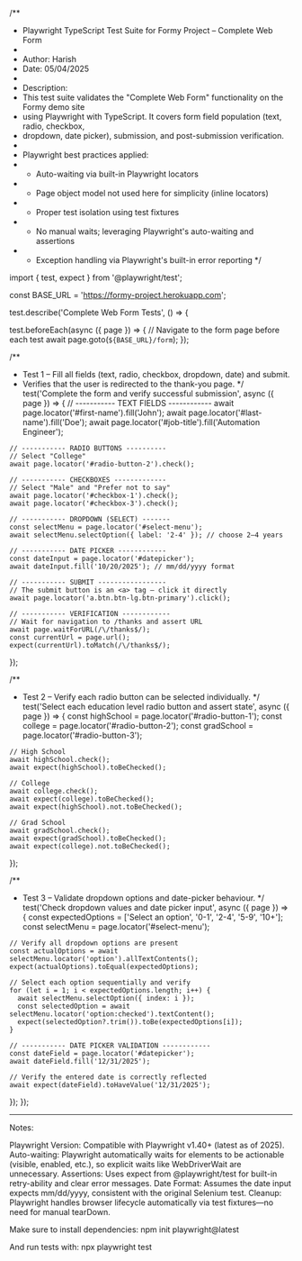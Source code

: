 /**
 * Playwright TypeScript Test Suite for Formy Project – Complete Web Form
 * 
 * Author: Harish
 * Date: 05/04/2025
 * 
 * Description:
 * This test suite validates the "Complete Web Form" functionality on the Formy demo site
 * using Playwright with TypeScript. It covers form field population (text, radio, checkbox,
 * dropdown, date picker), submission, and post-submission verification.
 * 
 * Playwright best practices applied:
 * - Auto-waiting via built-in Playwright locators
 * - Page object model not used here for simplicity (inline locators)
 * - Proper test isolation using test fixtures
 * - No manual waits; leveraging Playwright's auto-waiting and assertions
 * - Exception handling via Playwright's built-in error reporting
 */

import { test, expect } from '@playwright/test';

const BASE_URL = 'https://formy-project.herokuapp.com';

test.describe('Complete Web Form Tests', () => {

  test.beforeEach(async ({ page }) => {
    // Navigate to the form page before each test
    await page.goto(`${BASE_URL}/form`);
  });

  /**
   * Test 1 – Fill all fields (text, radio, checkbox, dropdown, date) and submit.
   * Verifies that the user is redirected to the thank-you page.
   */
  test('Complete the form and verify successful submission', async ({ page }) => {
    // ----------- TEXT FIELDS ------------
    await page.locator('#first-name').fill('John');
    await page.locator('#last-name').fill('Doe');
    await page.locator('#job-title').fill('Automation Engineer');

    // ----------- RADIO BUTTONS ----------
    // Select "College"
    await page.locator('#radio-button-2').check();

    // ----------- CHECKBOXES -------------
    // Select "Male" and "Prefer not to say"
    await page.locator('#checkbox-1').check();
    await page.locator('#checkbox-3').check();

    // ----------- DROPDOWN (SELECT) -------
    const selectMenu = page.locator('#select-menu');
    await selectMenu.selectOption({ label: '2-4' }); // choose 2–4 years

    // ----------- DATE PICKER ------------
    const dateInput = page.locator('#datepicker');
    await dateInput.fill('10/20/2025'); // mm/dd/yyyy format

    // ----------- SUBMIT -----------------
    // The submit button is an <a> tag – click it directly
    await page.locator('a.btn.btn-lg.btn-primary').click();

    // ----------- VERIFICATION ------------
    // Wait for navigation to /thanks and assert URL
    await page.waitForURL(/\/thanks$/);
    const currentUrl = page.url();
    expect(currentUrl).toMatch(/\/thanks$/);
  });

  /**
   * Test 2 – Verify each radio button can be selected individually.
   */
  test('Select each education level radio button and assert state', async ({ page }) => {
    const highSchool = page.locator('#radio-button-1');
    const college = page.locator('#radio-button-2');
    const gradSchool = page.locator('#radio-button-3');

    // High School
    await highSchool.check();
    await expect(highSchool).toBeChecked();

    // College
    await college.check();
    await expect(college).toBeChecked();
    await expect(highSchool).not.toBeChecked();

    // Grad School
    await gradSchool.check();
    await expect(gradSchool).toBeChecked();
    await expect(college).not.toBeChecked();
  });

  /**
   * Test 3 – Validate dropdown options and date-picker behaviour.
   */
  test('Check dropdown values and date picker input', async ({ page }) => {
    const expectedOptions = ['Select an option', '0-1', '2-4', '5-9', '10+'];
    const selectMenu = page.locator('#select-menu');

    // Verify all dropdown options are present
    const actualOptions = await selectMenu.locator('option').allTextContents();
    expect(actualOptions).toEqual(expectedOptions);

    // Select each option sequentially and verify
    for (let i = 1; i < expectedOptions.length; i++) {
      await selectMenu.selectOption({ index: i });
      const selectedOption = await selectMenu.locator('option:checked').textContent();
      expect(selectedOption?.trim()).toBe(expectedOptions[i]);
    }

    // ----------- DATE PICKER VALIDATION ------------
    const dateField = page.locator('#datepicker');
    await dateField.fill('12/31/2025');

    // Verify the entered date is correctly reflected
    await expect(dateField).toHaveValue('12/31/2025');
  });
});


------------------------------------------------------------
Notes:

Playwright Version: Compatible with Playwright v1.40+ (latest as of 2025).
Auto-waiting: Playwright automatically waits for elements to be actionable (visible, enabled, etc.), so explicit waits like WebDriverWait are unnecessary.
Assertions: Uses expect from @playwright/test for built-in retry-ability and clear error messages.
Date Format: Assumes the date input expects mm/dd/yyyy, consistent with the original Selenium test.
Cleanup: Playwright handles browser lifecycle automatically via test fixtures—no need for manual tearDown.


Make sure to install dependencies:
npm init playwright@latest

And run tests with:
npx playwright test
